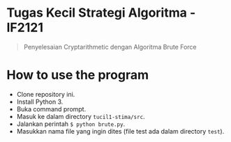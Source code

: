 # Tugas Kecil Strategi Algoritma - IF2121
> Penyelesaian Cryptarithmetic dengan Algoritma Brute Force

# How to use the program
* Clone repository ini.
* Install Python 3.
* Buka command prompt.
* Masuk ke dalam directory `tucil1-stima/src`.
* Jalankan perintah `$ python brute.py`.
* Masukkan nama file yang ingin dites (file test ada dalam directory `test`).